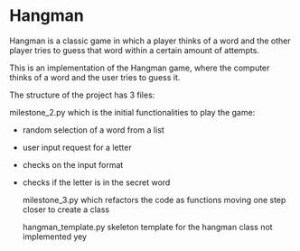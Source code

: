 # Hangman
Hangman is a classic game in which a player thinks of a word and the other player tries to guess that word within a certain amount of attempts.

This is an implementation of the Hangman game, where the computer thinks of a word and the user tries to guess it. 


The structure of the project has 3 files: 

milestone_2.py which is the initial functionalities to play the game: 
- random selection of a word from a list
- user input request for a letter
- checks on the input format
- checks if the letter is in the secret word

  milestone_3.py which refactors the code as functions moving one step closer to create a class

  hangman_template.py skeleton template for the hangman class not implemented yey 

